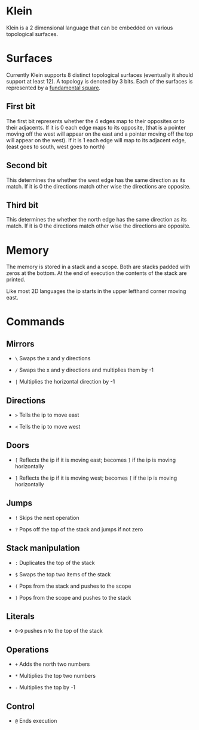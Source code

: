 # Klein

Klein is a 2 dimensional language that can be embedded on various topological
surfaces.

# Surfaces

Currently Klein supports 8 distinct topological surfaces (eventually it should support at least 12).
A topology is denoted by 3 bits.  Each of the surfaces is represented by a
[fundamental square](https://en.wikipedia.org/wiki/Fundamental_polygon).

## First bit

The first bit represents whether the 4 edges map to their opposites or to their
adjacents.  If it is 0 each edge maps to its opposite, (that is a pointer
moving off the west will appear on the east and a pointer moving off
the top will appear on the west).  If it is 1 each edge will map to its
adjacent edge, (east goes to south, west goes to north)

## Second bit

This determines the whether the west edge has the same direction as its match.
If it is 0 the directions match other wise the directions are opposite.

## Third bit

This determines the whether the north edge has the same direction as its match.
If it is 0 the directions match other wise the directions are opposite.

# Memory

The memory is stored in a stack and a scope.  Both are stacks padded with zeros at the bottom.
At the end of execution the contents of the stack are printed.

Like most 2D languages the ip starts in the upper lefthand corner moving east.

# Commands

## Mirrors

- `\` Swaps the x and y directions

- `/` Swaps the x and y directions and multiplies them by -1

- `|` Multiplies the horizontal direction by -1

## Directions

- `>` Tells the ip to move east

- `<` Tells the ip to move west

## Doors

- `[` Reflects the ip if it is moving east; becomes `]` if the ip is moving horizontally

- `]` Reflects the ip if it is moving west; becomes `[` if the ip is moving horizontally

## Jumps

- `!` Skips the next operation

- `?` Pops off the top of the stack and jumps if not zero

## Stack manipulation

- `:` Duplicates the top of the stack

- `$` Swaps the top two items of the stack

- `(` Pops from the stack and pushes to the scope

- `)` Pops from the scope and pushes to the stack

## Literals

- `0`-`9` pushes n to the top of the stack

## Operations

- `+` Adds the north two numbers

- `*` Multiplies the top two numbers

- `-` Multiplies the top by -1

## Control

- `@` Ends execution
